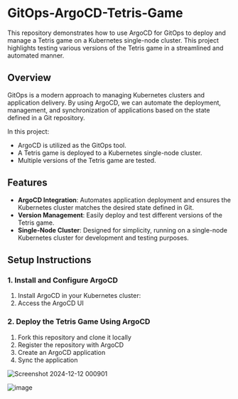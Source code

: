 # GitOps-ArgoCD-Tetris-Game

This repository demonstrates how to use ArgoCD for GitOps to deploy and manage a Tetris game on a Kubernetes single-node cluster. This project highlights testing various versions of the Tetris game in a streamlined and automated manner.

## Overview

GitOps is a modern approach to managing Kubernetes clusters and application delivery. By using ArgoCD, we can automate the deployment, management, and synchronization of applications based on the state defined in a Git repository.

In this project:

- ArgoCD is utilized as the GitOps tool.
- A Tetris game is deployed to a Kubernetes single-node cluster.
- Multiple versions of the Tetris game are tested.

## Features

- **ArgoCD Integration**: Automates application deployment and ensures the Kubernetes cluster matches the desired state defined in Git.
- **Version Management**: Easily deploy and test different versions of the Tetris game.
- **Single-Node Cluster**: Designed for simplicity, running on a single-node Kubernetes cluster for development and testing purposes.



## Setup Instructions

### 1. Install and Configure ArgoCD

1. Install ArgoCD in your Kubernetes cluster:
2. Access the ArgoCD UI
 

### 2. Deploy the Tetris Game Using ArgoCD

1. Fork this repository and clone it locally
2. Register the repository with ArgoCD
3. Create an ArgoCD application
4. Sync the application

 
 ![Screenshot 2024-12-12 000901](https://github.com/user-attachments/assets/90444692-6799-432b-9540-088e3a1d7eca)


![image](https://github.com/user-attachments/assets/5e448c7d-f455-4515-97b3-6045763f2894)




  
